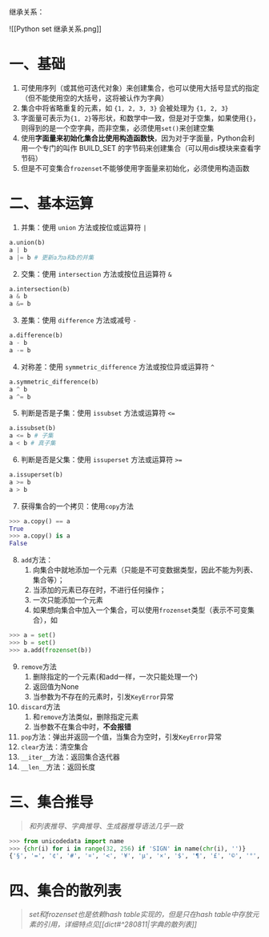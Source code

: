 继承关系：

![[Python set 继承关系.png]]



# 一、基础

1. 可使用序列（或其他可迭代对象）来创建集合，也可以使用大括号显式的指定（但不能使用空的大括号，这将被认作为字典）
2. 集合中将省略重复的元素，如 `{1, 2, 3, 3}` 会被处理为 `{1, 2, 3}`
3. 字面量可表示为`{1, 2}`等形状，和数学中一致，但是对于空集，如果使用`{}`，则得到的是一个空字典，而非空集，必须使用`set()`来创建空集
4. 使用**字面量来初始化集合比使用构造函数快**，因为对于字面量，Python会利用一个专门的叫作 BUILD_SET 的字节码来创建集合（可以用dis模块来查看字节码）
5. 但是不可变集合`frozenset`不能够使用字面量来初始化，必须使用构造函数

# 二、基本运算

1. 并集：使用 `union` 方法或按位或运算符 `|`
```python
a.union(b)
a | b
a |= b # 更新a为a和b的并集
```
2. 交集：使用 `intersection` 方法或按位且运算符 `&`
```python
a.intersection(b)
a & b
a &= b
```
3. 差集：使用 `difference` 方法或减号 `-`
```python
a.difference(b)
a - b
a -= b
```
4. 对称差：使用 `symmetric_difference` 方法或按位异或运算符 `^`
```python
a.symmetric_difference(b)
a ^ b
a ^= b
```
5. 判断是否是子集：使用 `issubset` 方法或运算符 `<=`
```python
a.issubset(b)
a <= b # 子集
a < b # 真子集
```
6. 判断是否是父集：使用 `issuperset` 方法或运算符 `>=`
```python
a.issuperset(b)
a >= b
a > b
```
7. 获得集合的一个拷贝：使用`copy`方法
```python
>>> a.copy() == a
True
>>> a.copy() is a
False
```
8. `add`方法：
	1. 向集合中就地添加一个元素（只能是不可变数据类型，因此不能为列表、集合等）；
	2. 当添加的元素已存在时，不进行任何操作；
	3. 一次只能添加一个元素
	4. 如果想向集合中加入一个集合，可以使用`frozenset`类型（表示不可变集合），如
```python
>>> a = set()
>>> b = set()
>>> a.add(frozenset(b))
```

9. `remove`方法
	1. 删除指定的一个元素(和add一样，一次只能处理一个)
	2. 返回值为None
	3. 当参数为不存在的元素时，引发`KeyError`异常
10. `discard`方法
	1. 和`remove`方法类似，删除指定元素
	2. 当参数不在集合中时，**不会报错**
11. `pop`方法：弹出并返回一个值，当集合为空时，引发`KeyError`异常
12. `clear`方法：清空集合
13. `__iter__`方法：返回集合迭代器
14. `__len__`方法：返回长度

# 三、集合推导

>*和列表推导、字典推导、生成器推导语法几乎一致*

```python
>>> from unicodedata import name
>>> {chr(i) for i in range(32, 256) if 'SIGN' in name(chr(i), '')}
{'§', '=', '¢', '#', '¤', '<', '¥', 'μ', '×', '$', '¶', '£', '©', '°', '+', '÷', '±', '>', '¬', '®', '%'}
```

# 四、集合的散列表

>*set和frozenset也是依赖hash table实现的，但是只在hash table中存放元素的引用，详细特点见[[dict#^280811|字典的散列表]]*

